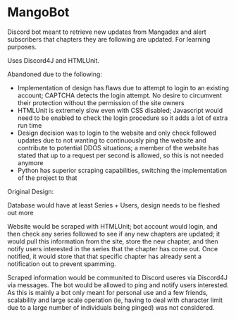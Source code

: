 # MangoBot
Discord bot meant to retrieve new updates from Mangadex and alert subscribers that chapters they are following are updated. For learning purposes.

Uses Discord4J and HTMLUnit.

Abandoned due to the following:
- Implementation of design has flaws due to attempt to login to an existing account; CAPTCHA detects the login attempt. No desire to circumvent their protection without the permission of the site owners
- HTMLUnit is extremely slow even with CSS disabled; Javascript would need to be enabled to check the login procedure so it adds a lot of extra run time
- Design decision was to login to the website and only check followed updates due to not wanting to continuously ping the website and contribute to potential DDOS situations; a member of the website has stated that up to a request per second is allowed, so this is not needed anymore
- Python has superior scraping capabilities, switching the implementation of the project to that

Original Design:

Database would have at least Series + Users, design needs to be fleshed out more 

Website would be scraped with HTMLUnit; bot account would login, and then check any series followed to see if any new chapters are updated; it would pull this information from the site, store the new chapter, and then notify users interested in the series that the chapter has come out. Once notified, it would store that that specific chapter has already sent a notification out to prevent spamming.

Scraped information would be communited to Discord useres via Discord4J via messages. 
The bot would be allowed to ping and notify users interested. As this is mainly a bot only meant for personal use and a few friends, scalability and large scale operation (ie, having to deal with character limit due to a large number of individuals being pinged) was not considered. 
